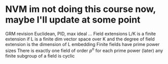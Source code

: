 # NVM im not doing this course now, maybe I'll update at some point

GRM revision Euclidean, PID, max ideal ... 
Field extensions
L/K is a finite extension if L is a finite dim vector space over K and the degree of field extension is the dimension of L 
embedding
Finite fields have prime power sizes
There is exactly one field of order $p^n$ for each prime power (later)
any finite subgroup of a field is cyclic 